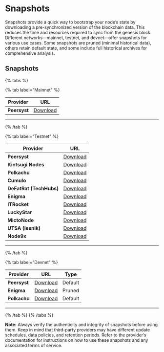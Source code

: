 # Snapshots

Snapshots provide a quick way to bootstrap your node’s state by downloading a pre-synchronized version of the blockchain data. This reduces the time and resources required to sync from the genesis block. Different networks—mainnet, testnet, and devnet—offer snapshots for various use cases. Some snapshots are pruned (minimal historical data), others retain default state, and some include full historical archives for comprehensive analysis.

## Snapshots

{% tabs %}

{% tab label="Mainnet" %}

| Provider | URL                                                                                                                             |
| -------- | ------------------------------------------------------------------------------------------------------------------------------- |
| **Peersyst**              | [Download](https://evm-sidechain-snapshots-mainnet.s3.us-east-1.amazonaws.com/exrpd.tar.lz4)                   |

---
{% /tab %}

{% tab label="Testnet" %}

| Provider | URL                                                                                                                             |
| -------- | ------------------------------------------------------------------------------------------------------------------------------- |
| **Peersyst**              | [Download](https://evm-sidechain-snapshots-testnet.s3.us-east-1.amazonaws.com/exrpd.tar.lz4)                   |
| **Kintsugi Nodes**        | [Download](http://kintsugi-nodes.com/ripple/snapshot)                                                          |
| **Polkachu**              | [Download](https://polkachu.com/testnets/xrp/snapshots)                                                        |
| **Cumulo**                | [Download](https://cumulo.pro/services/xrplevm/)                                                               |
| **DeFatRat (TechHubs)**   | [Download](https://xrpl-testnet-snapshots.techhubs.asia/)                                                      |
| **Enigma**                | [Download](https://services.enigma-validator.com/xrp/xrp_365040.tar.lz4)                                       |
| **ITRocket**              | [Download](https://itrocket.net/services/testnet/xrplevm/)                                                     |
| **LuckyStar**             | [Download](https://luckystar-1.gitbook.io/luckystar.asia/testnet/cosmos-eco/xrpl/snapshot)                     |
| **MictoNode**             | [Download](https://services.mictonode.com/xrpl-evm/snapshot)                                                   |
| **UTSA (lesnik)**         | [Download](https://utsa.gitbook.io/services/testnet/xrpl-evm/snapshots)                                        |
| **Node9x**                | [Download](https://service.node9x.com/testnet/xrpl-evm/service-and-snapshot)                                   |

---
{% /tab %}

{% tab label="Devnet" %}

| Provider     | URL                                                                                         | Type    |
| --------     | ------------------------------------------------------------------------------------------- | ------- |
| **Peersyst** | [Download](https://evm-sidechain-snapshots-devnet.s3.us-east-1.amazonaws.com/exrpd.tar.lz4) | Default |
| **Enigma**   | [Download](https://enigma-validator.com/stake-with-us/xrp-testnet#services)                 | Pruned  |
| **Polkachu** | [Download](https://polkachu.com/testnets/xrp/snapshots)                                     | Default |

---
{% /tab %}
{% /tabs %}

**Note:** Always verify the authenticity and integrity of snapshots before using them. Keep in mind that third-party providers may have different update schedules, data policies, and retention periods. Refer to the provider’s documentation for instructions on how to use these snapshots and any associated terms of service.
